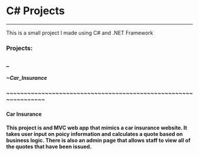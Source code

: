 # C# Projects
_________________________________________________________________
 This is a small project I made using C# and .NET Framework
 
 <h3>Projects:<h3>_
   <h5>~Car_Insurance<h5> 
 ~~~~~~~~~~~~~~~~~~~~~~~~~~~~~~~~~~~~~~~~~~~~~~~~~~~~~~~~~~~~~~~~
 <h4>Car Insurance<h4>
 
 <p>This project is and MVC web app that mimics a car insurance website. It takes user input on poicy information and calculates a quote based on business logic. There is also an admin page that allows staff to view all of the quotes that have been issued.<p>
